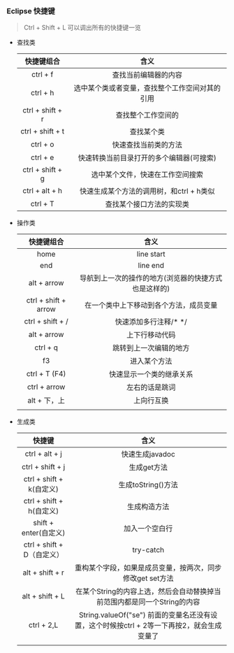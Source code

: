 ### Eclipse 快捷键

> Ctrl + Shift + L 可以调出所有的快捷键一览

- 查找类

  |      快捷键组合       |            含义            |
  | :--------------: | :----------------------: |
  |     ctrl + f     |        查找当前编辑器的内容        |
  |     ctrl + h     | 选中某个类或者变量，查找整个工作空间对其的引用  |
  | ctrl + shift + r |        查找整个工作空间的         |
  | ctrl + shift + t |          查找某个类           |
  |     ctrl + o     |        快速查找当前类的方法        |
  |     ctrl + e     |  快速转换当前目录打开的多个编辑器(可搜索)   |
  | ctrl + shift + g |     选中某个文件，快速在工作空间搜索     |
  |  ctrl + alt + h  | 快速生成某个方法的调用树，和ctrl + h类似 |
  |     ctrl + T     |       查找某个接口方法的实现类       |



- 操作类

  |        快捷键组合         |             含义              |
  | :------------------: | :-------------------------: |
  |         home         |         line start          |
  |         end          |          line end           |
  |     alt + arrow      | 导航到上一次的操作的地方(浏览器的快捷方式也是这样的) |
  | ctrl + shift + arrow |     在一个类中上下移动到各个方法，成员变量     |
  |   ctrl + shift + /   |        快速添加多行注释/* */        |
  |     alt + arrow      |           上下行移动代码           |
  |       ctrl + q       |         跳转到上一次编辑的地方         |
  |          f3          |           进入某个方法            |
  |    ctrl + T (F4)     |        快速显示一个类的继承关系         |
  |     ctrl + arrow     |           左右的话是跳词           |
  |      alt + 下，上       |            上向行互换            |
  |                      |                             |



- 生成类

  |          快捷键          |                    含义                    |
  | :-------------------: | :--------------------------------------: |
  |    ctrl + alt + j     |               快速生成javadoc                |
  |   ctrl + shift + j    |                 生成get方法                  |
  | ctrl + shift + k(自定义) |              生成toString()方法              |
  | ctrl + shift + h(自定义) |                  生成构造方法                  |
  |  shift + enter(自定义)   |                 加入一个空白行                  |
  | ctrl + shift + D（自定义） |                try-catch                 |
  |    alt + shift + r    |     重构某个字段，如果是成员变量，按两次，同步修改get set方法     |
  |    alt + shift + L    | 在某个String的内容上选，然后会自动替换掉当前范围内都是同一个String的内容 |
  |      ctrl + 2,L       | String.valueOf("se") 前面的变量名还没有设置，这个时候按ctrl + 2等一下再按2，就会生成变量了 |
  |                       |                                          |